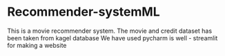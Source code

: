# Recommender-systemML
This is a movie recommender system.
The movie and credit dataset has been taken from kagel database
We have used pycharm is well - streamlit for making a website
